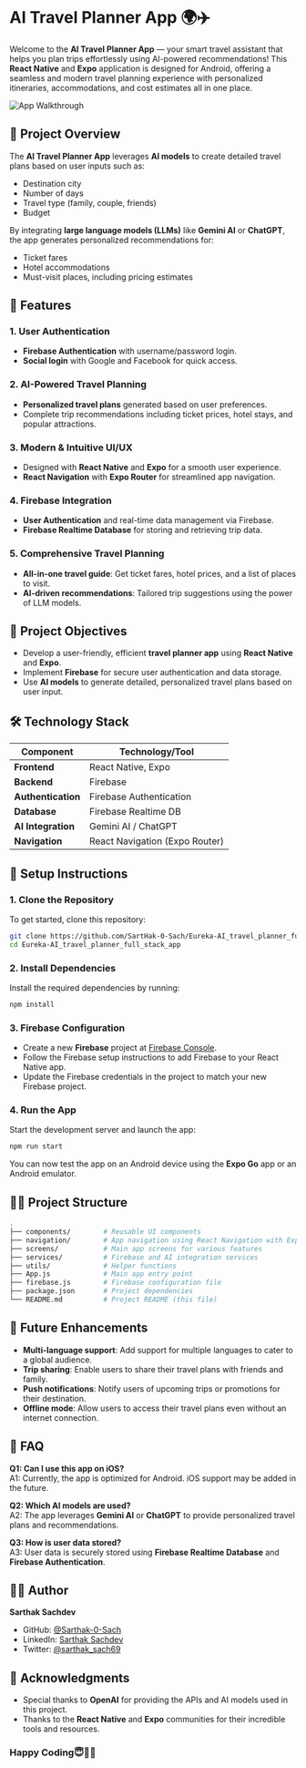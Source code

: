# AI Travel Planner App 🌍✈️

Welcome to the **AI Travel Planner App** — your smart travel assistant that helps you plan trips effortlessly using AI-powered recommendations! This **React Native** and **Expo** application is designed for Android, offering a seamless and modern travel planning experience with personalized itineraries, accommodations, and cost estimates all in one place.

![App Walkthrough](app-walkthrough.gif)

## 📱 Project Overview

The **AI Travel Planner App** leverages **AI models** to create detailed travel plans based on user inputs such as:
- Destination city
- Number of days
- Travel type (family, couple, friends)
- Budget

By integrating **large language models (LLMs)** like **Gemini AI** or **ChatGPT**, the app generates personalized recommendations for:
- Ticket fares
- Hotel accommodations
- Must-visit places, including pricing estimates

## 🚀 Features

### 1. User Authentication
- **Firebase Authentication** with username/password login.
- **Social login** with Google and Facebook for quick access.

### 2. AI-Powered Travel Planning
- **Personalized travel plans** generated based on user preferences.
- Complete trip recommendations including ticket prices, hotel stays, and popular attractions.

### 3. Modern & Intuitive UI/UX
- Designed with **React Native** and **Expo** for a smooth user experience.
- **React Navigation** with **Expo Router** for streamlined app navigation.

### 4. Firebase Integration
- **User Authentication** and real-time data management via Firebase.
- **Firebase Realtime Database** for storing and retrieving trip data.

### 5. Comprehensive Travel Planning
- **All-in-one travel guide**: Get ticket fares, hotel prices, and a list of places to visit.
- **AI-driven recommendations**: Tailored trip suggestions using the power of LLM models.

## 🎯 Project Objectives

- Develop a user-friendly, efficient **travel planner app** using **React Native** and **Expo**.
- Implement **Firebase** for secure user authentication and data storage.
- Use **AI models** to generate detailed, personalized travel plans based on user input.

## 🛠️ Technology Stack

| Component           | Technology/Tool         |
|---------------------|-------------------------|
| **Frontend**        | React Native, Expo       |
| **Backend**         | Firebase                 |
| **Authentication**  | Firebase Authentication  |
| **Database**        | Firebase Realtime DB     |
| **AI Integration**  | Gemini AI / ChatGPT      |
| **Navigation**      | React Navigation (Expo Router) |

## 📖 Setup Instructions

### 1. Clone the Repository
To get started, clone this repository:

```bash
git clone https://github.com/SartHak-0-Sach/Eureka-AI_travel_planner_full_stack_app.git
cd Eureka-AI_travel_planner_full_stack_app
```

### 2. Install Dependencies
Install the required dependencies by running:

```bash
npm install
```

### 3. Firebase Configuration
- Create a new **Firebase** project at [Firebase Console](https://console.firebase.google.com/).
- Follow the Firebase setup instructions to add Firebase to your React Native app.
- Update the Firebase credentials in the project to match your new Firebase project.

### 4. Run the App
Start the development server and launch the app:

```bash
npm run start
```

You can now test the app on an Android device using the **Expo Go** app or an Android emulator.

## 🧑‍💻 Project Structure

```bash
.
├── components/        # Reusable UI components
├── navigation/        # App navigation using React Navigation with Expo Router
├── screens/           # Main app screens for various features
├── services/          # Firebase and AI integration services
├── utils/             # Helper functions
├── App.js             # Main app entry point
├── firebase.js        # Firebase configuration file
├── package.json       # Project dependencies
└── README.md          # Project README (this file)
```

## 🔮 Future Enhancements

- **Multi-language support**: Add support for multiple languages to cater to a global audience.
- **Trip sharing**: Enable users to share their travel plans with friends and family.
- **Push notifications**: Notify users of upcoming trips or promotions for their destination.
- **Offline mode**: Allow users to access their travel plans even without an internet connection.

## 💬 FAQ

**Q1: Can I use this app on iOS?**  
A1: Currently, the app is optimized for Android. iOS support may be added in the future.

**Q2: Which AI models are used?**  
A2: The app leverages **Gemini AI** or **ChatGPT** to provide personalized travel plans and recommendations.

**Q3: How is user data stored?**  
A3: User data is securely stored using **Firebase Realtime Database** and **Firebase Authentication**.

## 👨‍💻 Author

**Sarthak Sachdev**

- GitHub: [@Sarthak-0-Sach](https://github.com/Sarthak-0-Sach)
- LinkedIn: [Sarthak Sachdev](https://www.linkedin.com/in/sarthak2004/)
- Twitter: [@sarthak_sach69](https://twitter.com/sarthak_sach69)

## 🙌 Acknowledgments

- Special thanks to **OpenAI** for providing the APIs and AI models used in this project.
- Thanks to the **React Native** and **Expo** communities for their incredible tools and resources.

### Happy Coding😇✌🏻
